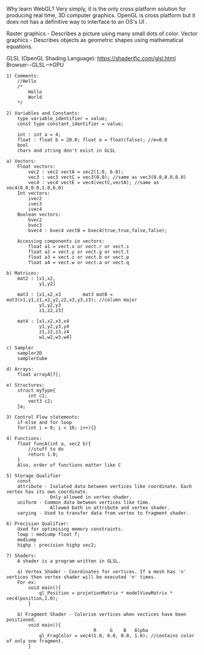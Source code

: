 Why learn WebGL? Very simply, it is the only cross platform solution for producing real time, 3D computer graphics.
OpenGL is cross platform but it does not has a definitive way to interface to an OS's UI .

Raster graphics - Describes a picture using many small dots of color.
Vector graphics - Describes objects as geometric shapes using mathematical equations.

GLSL (OpenGL Shading Language): https://shaderific.com/glsl.html
    Browser--GLSL-->GPU

    1) Comments:
        //Hello
        /*
            Hello
            World
        */
    
    2) Variables and Constants:
        type variable_identifier = value;
        const type constant_identifier = value;

        int : int a = 4;
        float : float b = 20.0; float e = float(false); //e=0.0
        bool
        chars and string don't exist in GLSL

    a) Vectors:
        Float vectors:
            vec2 : vec2 vectA = vec2(1.0, 6.0);
            vec3 : vec3 vectC = vec3(0.0); //same as vec3(0.0,0.0,0.0)
            vec4 : vec4 vectE = vec4(vectC,vectA); //same as vec4(0.0,0.0,1.0,6.0)
        Int vectors:
            ivec2
            ivec3
            ivec4
        Boolean vectors:
            bvec2
            bvec3
            bvec4 : bvec4 vectB = bvec4(true,true,false,false);

        Accessing components in vectors:
            float a1 = vect.x or vect.r or vect.s
            float a2 = vect.y or vect.g or vect.t
            float a3 = vect.z or vect.b or vect.p
            float a4 = vect.w or vect.a or vect.q
    
    b) Matrices:
        mat2 : [x1,x2,
                y1,y2]
        
        mat3 : [x1,x2,x3        mat3 matB = mat3(x1,y1,z1,x2,y2,z2,x3,y3,z3); //column major
                y1,y2,y3
                z1,z2,z3]
        
        mat4 : [x1,x2,x3,x4
                y1,y2,y3,y4
                z1,z2,z3,z4
                w1,w2,w3,w4]

    c) Sampler
        sampler2D
        samplerCube

    d) Arrays:
        float arrayA[7];
    
    e) Structures:
        struct myType{
            int c1;
            vect3 c2;
        }a;

    3) Control Flow statements:
        if-else and for loop
        for(int i = 0; i < 10; i++){}

    4) Functions:
        float funcA(int a, vec2 b){
            //stuff to do
            return 1.0;
        }
        Also, order of functions matter like C

    5) Storage Qualifier
        const
        attribute - Isolated data between vertices like coordinate. Each vertex has its own coordinate.
                    Only allowed in vertex shader.
        uniform - Common data between vertices like time.
                    Allowed both in attribute and vertex shader.
        varying - Used to transfer data from vertex to fragment shader.

    6) Precision Qualifier:
        Used for optimising memory constraints.
        lowp : mediump float f;
        mediump
        highp : precision highp vec2;

    7) Shaders:
        A shader is a program written in GLSL.
        
        a) Vertex Shader - Coordinates for vertices. If a mesh has 'n' vertices then vertex shader will be executed 'n' times.
        For ex:
            void main(){
                gl_Position = projetionMatrix * modelViewMatrix * vec4(position,1.0);
            }

        b) Fragment Shader - Colorise vertices when vectices have been positioned.
            void main(){
                                    R     G    B   Alpha  
                gl_FragColor = vec4(1.0, 0.0, 0.0, 1.0); //contains color of only one fragment.
            }
